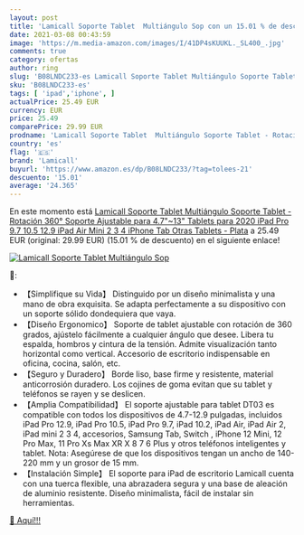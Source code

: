 ```yaml
---
layout: post
title: 'Lamicall Soporte Tablet  Multiángulo Sop con un 15.01 % de descuento'
date: 2021-03-08 00:43:59
image: 'https://m.media-amazon.com/images/I/41DP4sKUUKL._SL400_.jpg'
comments: true
category: ofertas
author: ring
slug: 'B08LNDC233-es Lamicall Soporte Tablet Multiángulo Soporte Tablet -...'
sku: 'B08LNDC233-es'
tags: [ 'ipad','iphone', ]
actualPrice: 25.49 EUR
currency: EUR
price: 25.49
comparePrice: 29.99 EUR
prodname: 'Lamicall Soporte Tablet  Multiángulo Soporte Tablet - Rotación 360° Soporte Ajustable para 4.7"~13" Tablets para 2020 iPad Pro 9.7  10.5  12.9  iPad Air Mini 2 3 4  iPhone  Tab  Otras Tablets - Plata'
country: 'es'
flag: '🇪🇸'
brand: 'Lamicall'
buyurl: 'https://www.amazon.es/dp/B08LNDC233/?tag=tolees-21'
descuento: '15.01'
average: '24.365'
---
```


En este momento está [Lamicall Soporte Tablet  Multiángulo Soporte Tablet - Rotación 360° Soporte Ajustable para 4.7"~13" Tablets para 2020 iPad Pro 9.7  10.5  12.9  iPad Air Mini 2 3 4  iPhone  Tab  Otras Tablets - Plata](https://www.amazon.es/dp/B08LNDC233/?tag=tolees-21) a 25.49 EUR (original: 29.99 EUR) (15.01 %  de descuento) en el siguiente enlace!

[![Lamicall Soporte Tablet  Multiángulo Sop](https://m.media-amazon.com/images/I/41DP4sKUUKL._SL400_.jpg)](https://www.amazon.es/dp/B08LNDC233/?tag=tolees-21)

🔎:

- 【Simplifique su Vida】 Distinguido por un diseño minimalista y una mano de obra exquisita. Se adapta perfectamente a su dispositivo con un soporte sólido dondequiera que vaya.
- 【Diseño Ergonomico】 Soporte de tablet ajustable con rotación de 360 ​​grados, ajústelo fácilmente a cualquier ángulo que desee. Libera tu espalda, hombros y cintura de la tensión. Admite visualización tanto horizontal como vertical. Accesorio de escritorio indispensable en oficina, cocina, salón, etc.
- 【Seguro y Duradero】 Borde liso, base firme y resistente, material anticorrosión duradero. Los cojines de goma evitan que su tablet y teléfonos se rayen y se deslicen.
- 【Amplia Compatibilidad】 El soporte ajustable para tablet DT03 es compatible con todos los dispositivos de 4.7-12.9 pulgadas, incluidos iPad Pro 12.9, iPad Pro 10.5, iPad Pro 9.7, iPad 10.2, iPad Air, iPad Air 2, iPad mini 2 3 4, accesorios, Samsung Tab, Switch , iPhone 12 Mini, 12 Pro Max, 11 Pro Xs Max XR X 8 7 6 Plus y otros teléfonos inteligentes y tablet. Nota: Asegúrese de que los dispositivos tengan un ancho de 140-220 mm y un grosor de 15 mm.
- 【Instalación Simple】 El soporte para iPad de escritorio Lamicall cuenta con una tuerca flexible, una abrazadera segura y una base de aleación de aluminio resistente. Diseño minimalista, fácil de instalar sin herramientas.

[🛒 Aquí!!!](https://www.amazon.es/dp/B08LNDC233/?tag=tolees-21)
